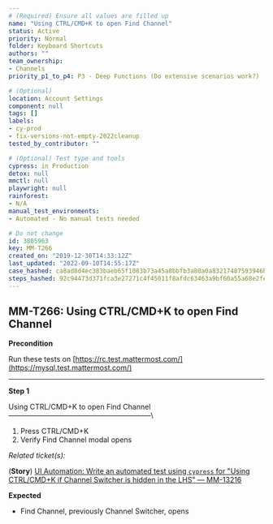 ```yaml
---
# (Required) Ensure all values are filled up
name: "Using CTRL/CMD+K to open Find Channel"
status: Active
priority: Normal
folder: Keyboard Shortcuts
authors: ""
team_ownership: 
- Channels
priority_p1_to_p4: P3 - Deep Functions (Do extensive scenarios work?)

# (Optional)
location: Account Settings
component: null
tags: []
labels: 
- cy-prod
- fix-versions-not-empty-2022cleanup
tested_by_contributor: ""

# (Optional) Test type and tools
cypress: in Production
detox: null
mmctl: null
playwright: null
rainforest: 
- N/A
manual_test_environments:
- Automated - No manual tests needed

# Do not change
id: 3805963
key: MM-T266
created_on: "2019-12-30T14:33:12Z"
last_updated: "2022-09-10T14:55:17Z"
case_hashed: ca8ad8d4ec383baeb65f1083b73a45a8bbfb3a80a0a83217487593946b355bff8a4708873bf3ef51da2796e89f33a0c3
steps_hashed: 92c94473d371fca3e27271c4f45011f8afdc63463a9bf60a55a68e2fee461243c5a0830047446af0757f0d4579911321
---
```


<!-- (Auto-generated) Based on frontmatter's "key" and "name" -->

## MM-T266: Using CTRL/CMD+K to open Find Channel

**Precondition**

Run these tests on [https://rc.test.mattermost.com/](https://mysql.test.mattermost.com/)

---

**Step 1**

Using CTRL/CMD+K to open Find Channel\
––––––––––––––––––––––––––––––––––––––––\\

1. Press CTRL/CMD+K
2. Verify Find Channel modal opens

_Related ticket(s):_

(**Story**) [UI Automation: Write an automated test using `cypress` for "Using CTRL/CMD+K if Channel Switcher is hidden in the LHS" — MM-13216](https://mattermost.atlassian.net/browse/MM-13216)

**Expected**

- Find Channel, previously Channel Switcher, opens
